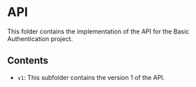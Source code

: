 # API

This folder contains the implementation of the API for the Basic Authentication project.

## Contents

- `v1`: This subfolder contains the version 1 of the API.
